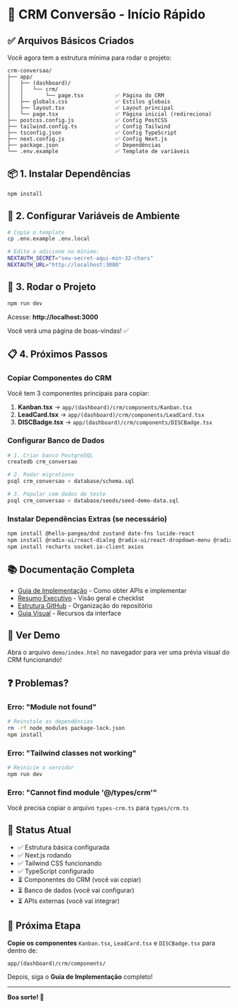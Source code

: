 # 🚀 CRM Conversão - Início Rápido

## ✅ Arquivos Básicos Criados

Você agora tem a estrutura mínima para rodar o projeto:

```
crm-conversao/
├── app/
│   ├── (dashboard)/
│   │   └── crm/
│   │       └── page.tsx          ✅ Página do CRM
│   ├── globals.css               ✅ Estilos globais
│   ├── layout.tsx                ✅ Layout principal
│   └── page.tsx                  ✅ Página inicial (redireciona)
├── postcss.config.js             ✅ Config PostCSS
├── tailwind.config.ts            ✅ Config Tailwind
├── tsconfig.json                 ✅ Config TypeScript
├── next.config.js                ✅ Config Next.js
├── package.json                  ✅ Dependências
└── .env.example                  ✅ Template de variáveis
```

## 📦 1. Instalar Dependências

```bash
npm install
```

## 🔧 2. Configurar Variáveis de Ambiente

```bash
# Copie o template
cp .env.example .env.local

# Edite e adicione no mínimo:
NEXTAUTH_SECRET="seu-secret-aqui-min-32-chars"
NEXTAUTH_URL="http://localhost:3000"
```

## 🚀 3. Rodar o Projeto

```bash
npm run dev
```

Acesse: **http://localhost:3000**

Você verá uma página de boas-vindas! ✅

## 📋 4. Próximos Passos

### Copiar Componentes do CRM

Você tem 3 componentes principais para copiar:

1. **Kanban.tsx** → `app/(dashboard)/crm/components/Kanban.tsx`
2. **LeadCard.tsx** → `app/(dashboard)/crm/components/LeadCard.tsx`
3. **DISCBadge.tsx** → `app/(dashboard)/crm/components/DISCBadge.tsx`

### Configurar Banco de Dados

```bash
# 1. Criar banco PostgreSQL
createdb crm_conversao

# 2. Rodar migrations
psql crm_conversao < database/schema.sql

# 3. Popular com dados de teste
psql crm_conversao < database/seeds/seed-demo-data.sql
```

### Instalar Dependências Extras (se necessário)

```bash
npm install @hello-pangea/dnd zustand date-fns lucide-react
npm install @radix-ui/react-dialog @radix-ui/react-dropdown-menu @radix-ui/react-select
npm install recharts socket.io-client axios
```

## 📚 Documentação Completa

- [Guia de Implementação](docs/GUIA_IMPLEMENTACAO_CRM.md) - Como obter APIs e implementar
- [Resumo Executivo](docs/RESUMO_EXECUTIVO.md) - Visão geral e checklist
- [Estrutura GitHub](docs/ESTRUTURA_GITHUB.md) - Organização do repositório
- [Guia Visual](docs/GUIA_VISUAL_DEMO.md) - Recursos da interface

## 🎨 Ver Demo

Abra o arquivo `demo/index.html` no navegador para ver uma prévia visual do CRM funcionando!

## ❓ Problemas?

### Erro: "Module not found"

```bash
# Reinstale as dependências
rm -rf node_modules package-lock.json
npm install
```

### Erro: "Tailwind classes not working"

```bash
# Reinicie o servidor
npm run dev
```

### Erro: "Cannot find module '@/types/crm'"

Você precisa copiar o arquivo `types-crm.ts` para `types/crm.ts`

## 🎯 Status Atual

- ✅ Estrutura básica configurada
- ✅ Next.js rodando
- ✅ Tailwind CSS funcionando
- ✅ TypeScript configurado
- ⏳ Componentes do CRM (você vai copiar)
- ⏳ Banco de dados (você vai configurar)
- ⏳ APIs externas (você vai integrar)

## 🚦 Próxima Etapa

**Copie os componentes** `Kanban.tsx`, `LeadCard.tsx` e `DISCBadge.tsx` para dentro de:

```
app/(dashboard)/crm/components/
```

Depois, siga o **Guia de Implementação** completo!

---

**Boa sorte! 🚀**
